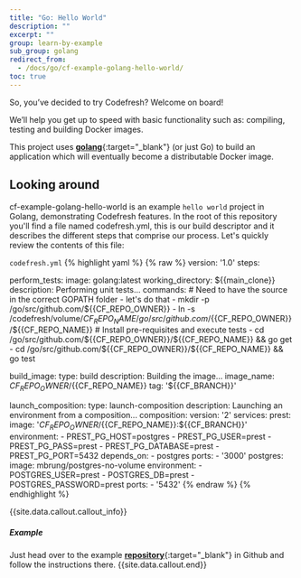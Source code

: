 ```yaml
---
title: "Go: Hello World"
description: ""
excerpt: ""
group: learn-by-example
sub_group: golang
redirect_from:
  - /docs/go/cf-example-golang-hello-world/
toc: true
---
```

So, you’ve decided to try Codefresh? Welcome on board!

We’ll help you get up to speed with basic functionality such as: compiling, testing and building Docker images.

This project uses [**golang**](https://golang.org/){:target="_blank"} (or just Go) to build an application which will eventually become a distributable Docker image.

## Looking around
cf-example-golang-hello-world is an example `hello world` project in Golang, demonstrating Codefresh features. In the root of this repository you'll find a file named codefresh.yml, this is our build descriptor and it describes the different steps that comprise our process. Let's quickly review the contents of this file:

  `codefresh.yml`
{% highlight yaml %}
{% raw %}
version: '1.0'
steps:

  perform_tests:
    image: golang:latest
    working_directory: ${{main_clone}}
    description: Performing unit tests...
    commands:
      # Need to have the source in the correct GOPATH folder - let's do that
      - mkdir -p /go/src/github.com/${{CF_REPO_OWNER}}
      - ln -s /codefresh/volume/${{CF_REPO_NAME}} /go/src/github.com/${{CF_REPO_OWNER}}/${{CF_REPO_NAME}}
      # Install pre-requisites and execute tests
      - cd /go/src/github.com/${{CF_REPO_OWNER}}/${{CF_REPO_NAME}} && go get
      - cd /go/src/github.com/${{CF_REPO_OWNER}}/${{CF_REPO_NAME}} && go test

  build_image:
    type: build
    description: Building the image...
    image_name: ${{CF_REPO_OWNER}}/${{CF_REPO_NAME}}
    tag: '${{CF_BRANCH}}'
    
  launch_composition:
    type: launch-composition
    description: Launching an environment from a composition...
    composition:
      version: '2'
      services:
        prest:
          image: '${{CF_REPO_OWNER}}/${{CF_REPO_NAME}}:${{CF_BRANCH}}'
          environment:
            - PREST_PG_HOST=postgres
            - PREST_PG_USER=prest
            - PREST_PG_PASS=prest
            - PREST_PG_DATABASE=prest
            - PREST_PG_PORT=5432
          depends_on:
            - postgres
          ports:
            - '3000'
        postgres:
          image: mbrung/postgres-no-volume
          environment:
            - POSTGRES_USER=prest
            - POSTGRES_DB=prest
            - POSTGRES_PASSWORD=prest
          ports:
            - '5432'
{% endraw %}
{% endhighlight %}

{{site.data.callout.callout_info}}
##### Example

Just head over to the example [__repository__](https://github.com/codefreshdemo/cf-example-golang-hello-world){:target="_blank"} in Github and follow the instructions there. 
{{site.data.callout.end}}
